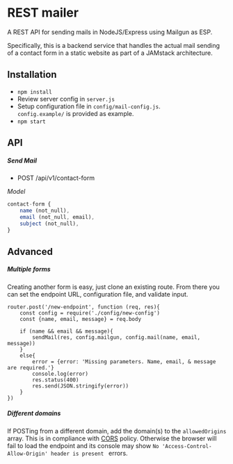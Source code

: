 # REST mailer

A REST API for sending mails in NodeJS/Express using Mailgun as ESP.

Specifically, this is a backend service that handles the actual mail sending of a contact form in a static website as part of a JAMstack architecture.

## Installation
- `npm install`
- Review server config in `server.js`
- Setup configuration file in `config/mail-config.js`.\
  `config.example/` is provided as example.
- `npm start`

## API
##### Send Mail
* POST /api/v1/contact-form

_Model_
```js
contact-form {
    name (not_null),
    email (not_null, email),
    subject (not_null),
}
```

## Advanced
##### Multiple forms
Creating another form is easy, just clone an existing route. From there you can set the endpoint URL, configuration file, and validate input.

```
router.post('/new-endpoint', function (req, res){
    const config = require('./config/new-config')
    const {name, email, message} = req.body

    if (name && email && message){
        sendMail(res, config.mailgun, config.mail(name, email, message))
    }
    else{
        error = {error: 'Missing parameters. Name, email, & message are required.'}
        console.log(error)
        res.status(400)
        res.send(JSON.stringify(error))
    }
})
```

##### Different domains
If POSTing from a different domain, add the domain(s) to the `allowedOrigins` array. This is in compliance with [CORS](https://developer.mozilla.org/en-US/docs/Web/HTTP/CORS) policy. Otherwise the browser will fail to load the endpoint and its console may show `No 'Access-Control-Allow-Origin' header is present ` errors.
